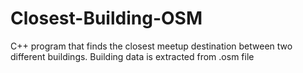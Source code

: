 # Closest-Building-OSM
C++ program that finds the closest meetup destination between two different buildings. Building data is extracted from .osm file
